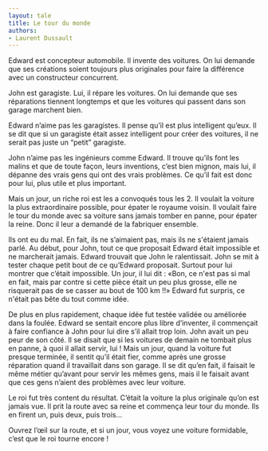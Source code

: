 ```yaml
---
layout: tale
title: Le tour du monde
authors:
- Laurent Dussault
---
```


Edward est concepteur automobile. Il invente des voitures. On lui demande que ses créations soient toujours plus originales pour faire la différence avec un constructeur concurrent.

John est garagiste. Lui, il répare les voitures. On lui demande que ses réparations tiennent longtemps et que les voitures qui passent dans son garage marchent bien.

Edward n’aime pas les garagistes. Il pense qu’il est plus intelligent qu’eux. Il se dit que si un garagiste était assez intelligent pour créer des voitures, il ne serait pas juste un “petit” garagiste.

John n’aime pas les ingénieurs comme Edward. Il trouve qu’ils font les malins et que de toute façon, leurs inventions, c’est bien mignon, mais lui, il dépanne des vrais gens qui ont des vrais problèmes. Ce qu’il fait est donc pour lui, plus utile et plus important.

Mais un jour, un riche roi est les a convoqués tous les 2. Il voulait la voiture la plus extraordinaire possible, pour épater le royaume voisin. Il voulait faire le tour du monde avec sa voiture sans jamais tomber en panne, pour épater la reine. Donc il leur a demandé de la fabriquer ensemble.

Ils ont eu du mal. En fait, ils ne s’aimaient pas, mais ils ne s'étaient jamais parlé.
Au début, pour John, tout ce que proposait Edward était impossible et ne marcherait jamais.
Edward trouvait que John le ralentissait.
John se mit à tester chaque petit bout de ce qu’Edward proposait. Surtout pour lui montrer que c’était impossible. Un jour, il lui dit :
«Bon, ce n'est pas si mal en fait, mais par contre si cette pièce était un peu plus grosse, elle ne risquerait pas de se casser au bout de 100 km !!»
Edward fut surpris, ce n'était pas bête du tout comme idée.

De plus en plus rapidement, chaque idée fut testée validée ou améliorée dans la foulée.
Edward se sentait encore plus libre d’inventer, il commençait à faire confiance à John pour lui dire s’il allait trop loin.
John avait un peu peur de son côté. Il se disait que si les voitures de demain ne tombait plus en panne, à quoi il allait servir, lui !
Mais un jour, quand la voiture fut presque terminée, il sentit qu’il était fier, comme après une grosse réparation quand il travaillait dans son garage. Il se dit qu’en fait, il faisait le même métier qu’avant pour servir les mêmes gens, mais il le faisait avant que ces gens n’aient des problèmes avec leur voiture.

Le roi fut très content du résultat. C’était la voiture la plus originale qu’on est jamais vue.
Il prit la route avec sa reine et commença leur tour du monde. Ils en firent un, puis deux, puis trois…

Ouvrez l’œil sur la route, et si un jour, vous voyez une voiture formidable, c’est que le roi tourne encore !
